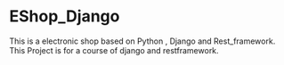 # EShop_Django
This is a electronic shop based on Python , Django and Rest_framework. This Project is for a course of django and restframework.
